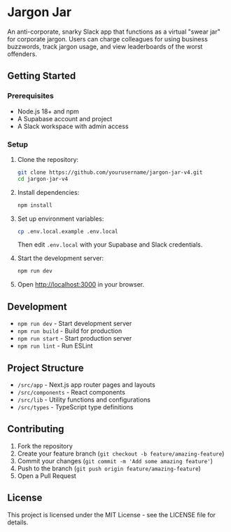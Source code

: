 # Jargon Jar

An anti-corporate, snarky Slack app that functions as a virtual "swear jar" for corporate jargon. Users can charge colleagues for using business buzzwords, track jargon usage, and view leaderboards of the worst offenders.

## Getting Started

### Prerequisites

- Node.js 18+ and npm
- A Supabase account and project
- A Slack workspace with admin access

### Setup

1. Clone the repository:
   ```bash
   git clone https://github.com/yourusername/jargon-jar-v4.git
   cd jargon-jar-v4
   ```

2. Install dependencies:
   ```bash
   npm install
   ```

3. Set up environment variables:
   ```bash
   cp .env.local.example .env.local
   ```
   Then edit `.env.local` with your Supabase and Slack credentials.

4. Start the development server:
   ```bash
   npm run dev
   ```

5. Open [http://localhost:3000](http://localhost:3000) in your browser.

## Development

- `npm run dev` - Start development server
- `npm run build` - Build for production
- `npm run start` - Start production server
- `npm run lint` - Run ESLint

## Project Structure

- `/src/app` - Next.js app router pages and layouts
- `/src/components` - React components
- `/src/lib` - Utility functions and configurations
- `/src/types` - TypeScript type definitions

## Contributing

1. Fork the repository
2. Create your feature branch (`git checkout -b feature/amazing-feature`)
3. Commit your changes (`git commit -m 'Add some amazing feature'`)
4. Push to the branch (`git push origin feature/amazing-feature`)
5. Open a Pull Request

## License

This project is licensed under the MIT License - see the LICENSE file for details.
